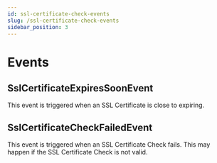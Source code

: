 ```yaml
---
id: ssl-certificate-check-events
slug: /ssl-certificate-check-events
sidebar_position: 3
---
```


# Events

## SslCertificateExpiresSoonEvent

This event is triggered when an SSL Certificate is close to expiring.

## SslCertificateCheckFailedEvent

This event is triggered when an SSL Certificate Check fails. This may happen if the SSL Certificate Check is not valid.
